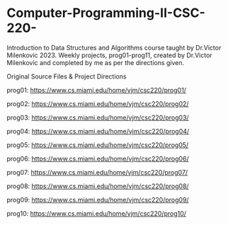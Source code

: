 # Computer-Programming-II-CSC-220-
Introduction to Data Structures and Algorithms course taught by Dr.Victor Milenkovic 2023. Weekly projects, prog01-prog11, created by Dr.Victor Milenkovic and completed by me as per the directions given.

Original Source Files & Project Directions

prog01: https://www.cs.miami.edu/home/vjm/csc220/prog01/ 


prog02: https://www.cs.miami.edu/home/vjm/csc220/prog02/


prog03: https://www.cs.miami.edu/home/vjm/csc220/prog03/


prog04: https://www.cs.miami.edu/home/vjm/csc220/prog04/


prog05: https://www.cs.miami.edu/home/vjm/csc220/prog05/


prog06: https://www.cs.miami.edu/home/vjm/csc220/prog06/


prog07: https://www.cs.miami.edu/home/vjm/csc220/prog07/


prog08: https://www.cs.miami.edu/home/vjm/csc220/prog08/


prog09: https://www.cs.miami.edu/home/vjm/csc220/prog09/


prog10: https://www.cs.miami.edu/home/vjm/csc220/prog10/
